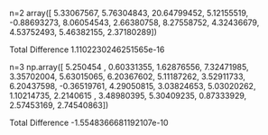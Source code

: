n=2
array([ 5.33067567,  5.76304843, 20.64799452,  5.12155519, -0.88693273,
        8.06054543,  2.66380758,  8.27558752,  4.32436679,  4.53752493,
        5.46382155,  2.37180289])
        
Total Difference
1.1102230246251565e-16

n=3
np.array([ 5.250454  ,  0.60331355,  1.62876556,  7.32471985,  3.35702004,
        5.63015065,  6.20367602,  5.11187262,  3.52911733,  6.20437598,
       -0.36519761,  4.29050815,  3.03824653,  5.03020262,  1.10214735,
        2.2140615 ,  3.48980395,  5.30409235,  0.87333929,  2.57453169,
        2.74540863])
        
Total Difference
-1.5548366681192107e-10
